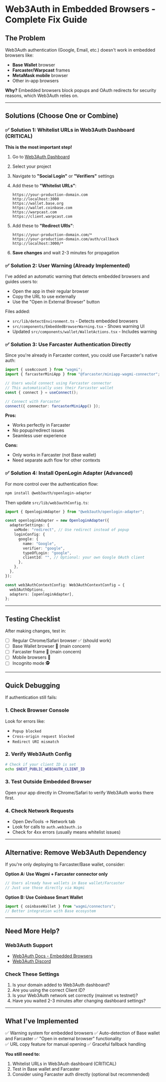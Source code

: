 # Web3Auth in Embedded Browsers - Complete Fix Guide

## The Problem

Web3Auth authentication (Google, Email, etc.) doesn't work in embedded browsers like:

- **Base Wallet** browser
- **Farcaster/Warpcast** frames
- **MetaMask mobile** browser
- Other in-app browsers

**Why?** Embedded browsers block popups and OAuth redirects for security reasons, which Web3Auth relies on.

---

## Solutions (Choose One or Combine)

### ✅ Solution 1: Whitelist URLs in Web3Auth Dashboard (CRITICAL)

**This is the most important step!**

1. Go to [Web3Auth Dashboard](https://dashboard.web3auth.io/)
2. Select your project
3. Navigate to **"Social Login"** or **"Verifiers"** settings
4. Add these to **"Whitelist URLs"**:

   ```
   https://your-production-domain.com
   http://localhost:3000
   https://wallet.base.org
   https://wallet.coinbase.com
   https://warpcast.com
   https://client.warpcast.com
   ```

5. Add these to **"Redirect URIs"**:

   ```
   https://your-production-domain.com/*
   https://your-production-domain.com/auth/callback
   http://localhost:3000/*
   ```

6. **Save changes** and wait 2-3 minutes for propagation

### ✅ Solution 2: User Warning (Already Implemented)

I've added an automatic warning that detects embedded browsers and guides users to:

- Open the app in their regular browser
- Copy the URL to use externally
- Use the "Open in External Browser" button

Files added:

- `src/lib/detectEnvironment.ts` - Detects embedded browsers
- `src/components/EmbeddedBrowserWarning.tsx` - Shows warning UI
- Updated `src/components/wallet/WalletActions.tsx` - Includes warning

### ✅ Solution 3: Use Farcaster Authentication Directly

Since you're already in Farcaster context, you could use Farcaster's native auth:

```typescript
import { useAccount } from "wagmi";
import { farcasterMiniApp } from "@farcaster/miniapp-wagmi-connector";

// Users would connect using Farcaster connector
// This automatically uses their Farcaster wallet
const { connect } = useConnect();

// Connect with Farcaster
connect({ connector: farcasterMiniApp() });
```

**Pros:**

- Works perfectly in Farcaster
- No popup/redirect issues
- Seamless user experience

**Cons:**

- Only works in Farcaster (not Base wallet)
- Need separate auth flow for other contexts

### ✅ Solution 4: Install OpenLogin Adapter (Advanced)

For more control over the authentication flow:

```bash
npm install @web3auth/openlogin-adapter
```

Then update `src/lib/web3authConfig.ts`:

```typescript
import { OpenloginAdapter } from "@web3auth/openlogin-adapter";

const openloginAdapter = new OpenloginAdapter({
  adapterSettings: {
    uxMode: "redirect", // Use redirect instead of popup
    loginConfig: {
      google: {
        name: "Google",
        verifier: "google",
        typeOfLogin: "google",
        clientId: "", // Optional: your own Google OAuth client
      },
    },
  },
});

const web3AuthContextConfig: Web3AuthContextConfig = {
  web3AuthOptions,
  adapters: [openloginAdapter],
};
```

---

## Testing Checklist

After making changes, test in:

- [ ] Regular Chrome/Safari browser ✅ (should work)
- [ ] Base Wallet browser 🔧 (main concern)
- [ ] Farcaster frame 🔧 (main concern)
- [ ] Mobile browsers 📱
- [ ] Incognito mode 🕵️

---

## Quick Debugging

If authentication still fails:

### 1. Check Browser Console

Look for errors like:

- `Popup blocked`
- `Cross-origin request blocked`
- `Redirect URI mismatch`

### 2. Verify Web3Auth Config

```bash
# Check if your client ID is set
echo $NEXT_PUBLIC_WEB3AUTH_CLIENT_ID
```

### 3. Test Outside Embedded Browser

Open your app directly in Chrome/Safari to verify Web3Auth works there first.

### 4. Check Network Requests

- Open DevTools → Network tab
- Look for calls to `auth.web3auth.io`
- Check for 4xx errors (usually means whitelist issues)

---

## Alternative: Remove Web3Auth Dependency

If you're only deploying to Farcaster/Base wallet, consider:

**Option A: Use Wagmi + Farcaster connector only**

```typescript
// Users already have wallets in Base wallet/Farcaster
// Just use those directly via Wagmi
```

**Option B: Use Coinbase Smart Wallet**

```typescript
import { coinbaseWallet } from "wagmi/connectors";
// Better integration with Base ecosystem
```

---

## Need More Help?

### Web3Auth Support

- [Web3Auth Docs - Embedded Browsers](https://web3auth.io/docs/troubleshooting/different-web-browsers)
- [Web3Auth Discord](https://discord.gg/web3auth)

### Check These Settings

1. Is your domain added to Web3Auth dashboard?
2. Are you using the correct Client ID?
3. Is your Web3Auth network set correctly (mainnet vs testnet)?
4. Have you waited 2-3 minutes after changing dashboard settings?

---

## What I've Implemented

✅ Warning system for embedded browsers
✅ Auto-detection of Base wallet and Farcaster
✅ "Open in external browser" functionality  
✅ URL copy feature for manual opening
✅ Graceful fallback handling

**You still need to:**

1. Whitelist URLs in Web3Auth dashboard (CRITICAL)
2. Test in Base wallet and Farcaster
3. Consider using Farcaster auth directly (optional but recommended)
